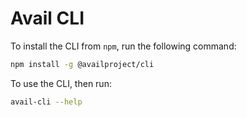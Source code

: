 # Avail CLI

To install the CLI from `npm`, run the following command:
```sh
npm install -g @availproject/cli
```

To use the CLI, then run:
```sh
avail-cli --help
```
